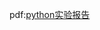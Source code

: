 pdf:[python实验报告](https://github.com/zengty-2018/homework/blob/gh-pages/python%E5%AE%9E%E9%AA%8C%E6%8A%A5%E5%91%8A.pdf)